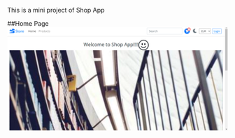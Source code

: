 This is a mini project of Shop App

##Home Page
![Alt text](https://github.com/sushma-hegde-coder/ecommerce-website-mini-project/blob/main/screen/home.png?raw-true)
